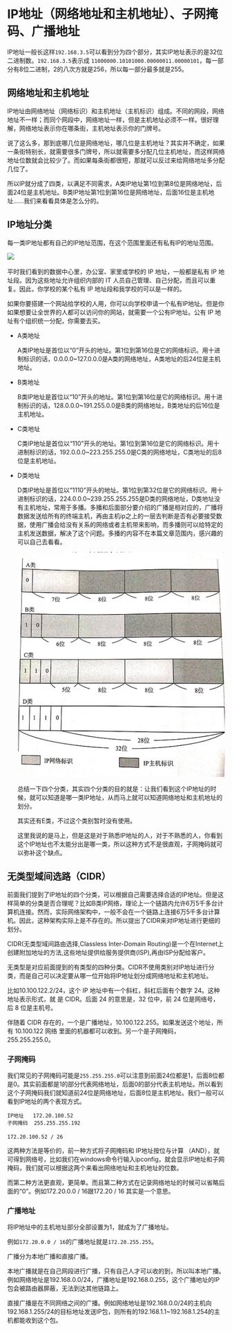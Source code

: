 # IP地址（网络地址和主机地址）、子网掩码、广播地址

IP地址一般长这样`192.168.3.5`可以看到分为四个部分，其实IP地址表示的是32位二进制数。`192.168.3.5`表示成 `11000000.10101000.00000011.00000101`，每一部分有8位二进制，2的八次方就是256，所以每一部分最多就是255。

## 网络地址和主机地址

IP地址由网络地址（网络标识）和主机地址（主机标识）组成。不同的网段，网络地址不一样；而同个网段中，网络地址一样，但是主机地址必须不一样。很好理解，网络地址表示你在哪条街，主机地址表示你的门牌号。

说了这么多，那到底哪几位是网络地址，哪几位是主机地址？其实并不确定，如果一条街特别长，就需要很多门牌号，所以就需要多分配几位主机地址，而这样网络地址位数就会比较少了。而如果每条街都很短，那就可以反过来给网络地址多分配几位了。

所以IP就分成了四类，以满足不同需求，A类IP地址第1位到第8位是网络地址，后面24位是主机地址。B类IP地址第1位到第16位是网络地址，后面16位是主机地址......我们来看看具体是怎么分的。

## IP地址分类

每一类IP地址都有自己的IP地址范围，在这个范围里面还有私有IP的地址范围。

![](H:\Adata\gitHubWorkspace\interviewQuestion\计算机网络与数据通信\配置图片\私有IP地址范围.png)

平时我们看到的数据中心里，办公室、家里或学校的 IP 地址，一般都是私有 IP 地址段。因为这些地址允许组织内部的 IT 人员自己管理、自己分配，而且可以重复。因此，你学校的某个私有 IP 地址段和我学校的可以是一样的。

如果你要搭建一个网站给学校的人用，你可以向学校申请一个私有IP地址。但是你如果想要让全世界的人都可以访问你的网站，就需要一个公有IP地址。公有 IP 地址有个组织统一分配，你需要去买。

- A类地址

  A类IP地址是首位以“0”开头的地址。第1位到第16位是它的网络标识。用十进制标识的话，0.0.0.0~127.0.0.0是A类的网络地址，A类地址的后24位是主机地址。

- B类地址

  B类IP地址是首位以“10”开头的地址。第1位到第16位是它的网络标识。用十进制标识的话，128.0.0.0~191.255.0.0是B类的网络地址，B类地址的后16位是主机地址。

- C类地址

  C类IP地址是首位以“110”开头的地址。第1位到第16位是它的网络标识。用十进制标识的话，192.0.0.0~223.255.255.0是C类的网络地址，C类地址的后8位是主机地址。

- D类地址

  D类IP地址是首位以“1110”开头的地址。第1位到第32位是它的网络标识。用十进制标识的话，224.0.0.0~239.255.255.255是D类的网络地址，D类地址没有主机地址，常用于多播。多播和后面部分要介绍的广播是相对应的，广播将数据发送给所有的终端主机，再由主机ip之上的一层去判断是否有必要接受数据，使用广播会给没有关系的网络或者主机带来影响，而多播则可以给特定的主机发送数据，解决了这个问题。多播的内容不在本篇文章范围内，感兴趣的可以自己去看看。

  ![](配置图片\四类IP地址small.jpg)

  总结一下四个分类，其实四个分类的目的就是：让我们看到这个IP地址的时候，就可以知道是哪一类IP地址，从而马上就可以知道网络地址和主机地址的划分。

  其实还有E类，不过这个类别暂时没有使用。

  这里我说的是马上，但是这是对于熟悉IP地址的人，对于不熟悉的人，你看到这个IP地址也不太能分出是哪一类，所以这种方式不是很直观，子网掩码就可以弥补这个缺点。

  

## 无类型域间选路（CIDR）

前面我们提到了IP地址的四个分类，可以根据自己需要选择合适的IP地址。但是这样简单的分类是否合理呢？比如B类IP网络，理论上一个链路内允许6万5千多台计算机连接。然而，实际网络架构中，一般不会在一个链路上连接6万5千多台计算机。因此，这种架构实际上是不存在的。所以提出了CIDR来对IP地址进行更细的划分。

CIDR(无类型域间路由选择,Classless Inter-Domain Routing)是一个在Internet上创建附加地址的方法,这些地址提供给服务提供商(ISP),再由ISP分配给客户。

无类型是对应前面提到的有类型的四种分类。CIDR不使用类别对IP地址进行分类，而是自己可以决定要从哪一位开始将IP地址划分成网络地址和主机地址。

比如10.100.122.2/24，这个 IP 地址中有一个斜杠，斜杠后面有个数字 24。这种地址表示形式，就
是 CIDR。后面 24 的意思是，32 位中，前 24 位是网络号，后 8 位是主机号。

伴随着 CIDR 存在的，一个是广播地址，10.100.122.255。如果发送这个地址，所有 10.100.122 网络
里面的机器都可以收到。另一个是子网掩码，255.255.255.0。

### 子网掩码

我们常见的子网掩码可能是`255.255.255.0`可以注意到前面24位都是1，后面8位都是0。其实前面都是1的部分代表网络地址，后面0的部分代表主机地址。所以看到这个子网掩码我们就知道前24位是网络地址，后面8位是主机地址。我们一般可以看到IP地址的两个表现方式。

```
IP地址   172.20.100.52
子网掩码  255.255.255.192

172.20.100.52 / 26
```

这两种方法是等价的，前一种方式将子网掩码和 IP地址按位与计算 （AND），就可得到网络号，比如我们在windows命令行输入ipconfig，就会显示IP地址和子网掩码，我们就可以根据这两个来看出网络地址和主机地址的位数。

而第二种方法更直观，更简单。而且第二种方式在记录网络地址的时候可以省略后面的“0”。例如172.20.0.0 / 16跟172.20 / 16 其实是一个意思。

### 广播地址

将IP地址中的主机地址部分全部设置为1，就成为了广播地址。

例如`172.20.0.0 / 16`的广播地址就是`172.20.255.255`。

广播分为本地广播和直接广播。

本地广播就是在自己网段进行广播，只有自己人才可以收的到，所以叫本地广播。 例如网络地址是192.168.0.0/24，广播地址是192.168.0.255，这个广播地址的IP包会被路由器屏蔽，无法到达其他链路上。

直接广播是在不同网络之间的广播。例如网络地址是192.168.0.0/24的主机向192.168.1.255/24的目标地址发送IP包，则所有的192.168.1.1~192.168.1.254的主机都能收到这个包。